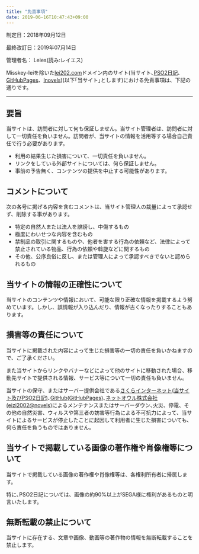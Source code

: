```yaml
---
title: "免責事項"
date: 2019-06-16T10:47:43+09:00
---
```

制定日：2018年09月12日

最終改訂日：2019年07月14日

管理者名： Leies(読み:レイエス)

Misskey-leiを除いた[lei202.com](https://lei202.com/)ドメイン内のサイト(当サイト､[PSO2日記](https://pso.lei202.com/)､[GitHubPages](https://me.lei202.com/)、[lnovels](https://novels.lei202.com/))(以下｢当サイト｣とします)における免責事項は、下記の通りです。

___

## <span id="i"><span id="要旨" class="mw-headline">要旨</span></span>
当サイトは、訪問者に対して何も保証しません。当サイト管理者は、訪問者に対して一切責任を負いません。訪問者が、当サイトの情報を活用等する場合自己責任で行う必要があります。

* 利用の結果生じた損害について、一切責任を負いません。
* リンクをしている外部サイトについては、何ら保証しません。
* 事前の予告無く、コンテンツの提供を中止する可能性があります。

## <span id="i-2">コメントについて</span>
次の各号に掲げる内容を含むコメントは、当サイト管理人の裁量によって承認せず、削除する事があります。

* 特定の自然人または法人を誹謗し、中傷するもの
* 極度にわいせつな内容を含むもの
* 禁制品の取引に関するものや、他者を害する行為の依頼など、法律によって禁止されている物品、行為の依頼や斡旋などに関するもの
* その他、公序良俗に反し、または管理人によって承認すべきでないと認められるもの

## <span id="i-3">当サイトの情報の正確性について</span>
当サイトのコンテンツや情報において、可能な限り正確な情報を掲載するよう努めています。しかし、誤情報が入り込んだり、情報が古くなったりすることもあります。

## <span id="i-4">損害等の責任について</span>
当サイトに掲載された内容によって生じた損害等の一切の責任を負いかねますので、ご了承ください。

また当サイトからリンクやバナーなどによって他のサイトに移動された場合、移動先サイトで提供される情報、サービス等について一切の責任も負いません。

当サイトの保守、またはサーバー提供会社である[さくらインターネット(当サイト及びPSO2日記)](https://www.sakura.ad.jp/)､[GitHub(GitHubPages)](https://github.com/)､[ネットオウル株式会社(eizi2002@novels)](https://www.netowl.jp/)によるメンテナンスまたはサーバーダウン､火災、停電、その他の自然災害、ウィルスや第三者の妨害等行為による不可抗力によって、当サイトによるサービスが停止したことに起因して利用者に生じた損害についても、何ら責任を負うものではありません。

## <span id="i-5">当サイトで掲載している画像の著作権や肖像権等について</span>
当サイトで掲載している画像の著作権や肖像権等は、各権利所有者に帰属します。

特に､PSO2日記については、画像の約90%以上がSEGA様に権利があるものと明言いたします。

## <span id="i-6">無断転載の禁止について</span>
当サイトに存在する、文章や画像、動画等の著作物の情報を無断転載することを禁止します。